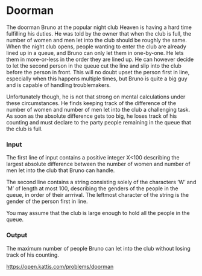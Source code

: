 # Doorman


The doorman Bruno at the popular night club Heaven is having a hard time fulfilling his duties. He was told by the owner that when the club is full, the number of women and men let into the club should be roughly the same. When the night club opens, people wanting to enter the club are already lined up in a queue, and Bruno can only let them in one-by-one. He lets them in more-or-less in the order they are lined up. He can however decide to let the second person in the queue cut the line and slip into the club before the person in front. This will no doubt upset the person first in line, especially when this happens multiple times, but Bruno is quite a big guy and is capable of handling troublemakers.

Unfortunately though, he is not that strong on mental calculations under these circumstances. He finds keeping track of the difference of the number of women and number of men let into the club a challenging task. As soon as the absolute difference gets too big, he loses track of his counting and must declare to the party people remaining in the queue that the club is full.

### Input
The first line of input contains a positive integer X<100 describing the largest absolute difference between the number of women and number of men let into the club that Bruno can handle.

The second line contains a string consisting solely of the characters ’W’ and ’M’ of length at most 100, describing the genders of the people in the queue, in order of their arrrival. The leftmost character of the string is the gender of the person first in line.

You may assume that the club is large enough to hold all the people in the queue.

### Output
The maximum number of people Bruno can let into the club without losing track of his counting.

https://open.kattis.com/problems/doorman